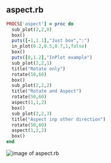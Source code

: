 
## aspect.rb

```ruby
PROCS['aspect'] = proc do
  sub_plot(2,2,0)
  box()
  puts([-1,1.1],"Just box",":")
  in_plot(0.2,0.5,0.7,1,false)
  box()
  puts([0,1.2],"InPlot example")
  sub_plot(2,2,1)
  title("Rotate only")
  rotate(50,60)
  box()
  sub_plot(2,2,2)
  title("Rotate and Aspect")
  rotate(50,60)
  aspect(1,1,2)
  box()
  sub_plot(2,2,3)
  title("Aspect inp other direction")
  rotate(50,60)
  aspect(1,2,2)
  box()
end


```
![image of aspect.rb](https://raw.github.com/masa16/ruby-mathgl-sample/master/samples/aspect/aspect.png)
